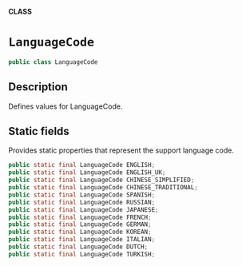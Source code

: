 **CLASS**

# `LanguageCode`

```java
public class LanguageCode
```

## Description

Defines values for LanguageCode.

## Static fields

Provides static properties that represent the support language code.

```java
public static final LanguageCode ENGLISH;
public static final LanguageCode ENGLISH_UK;
public static final LanguageCode CHINESE_SIMPLIFIED;
public static final LanguageCode CHINESE_TRADITIONAL;
public static final LanguageCode SPANISH;
public static final LanguageCode RUSSIAN;
public static final LanguageCode JAPANESE;
public static final LanguageCode FRENCH;
public static final LanguageCode GERMAN;
public static final LanguageCode KOREAN;
public static final LanguageCode ITALIAN;
public static final LanguageCode DUTCH;
public static final LanguageCode TURKISH;
```
       